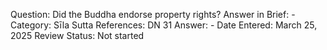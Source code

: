 Question: Did the Buddha endorse property rights?
Answer in Brief: -
 Category: Sīla
Sutta References: DN 31
Answer: -
Date Entered: March 25, 2025
Review Status: Not started